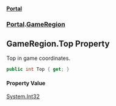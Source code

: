 #### [Portal](index.md 'index')
### [Portal](Portal.md 'Portal').[GameRegion](GameRegion.md 'Portal.GameRegion')

## GameRegion.Top Property

Top in game coordinates.

```csharp
public int Top { get; }
```

#### Property Value
[System.Int32](https://docs.microsoft.com/en-us/dotnet/api/System.Int32 'System.Int32')